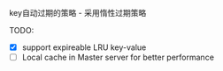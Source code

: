 key自动过期的策略 - 采用惰性过期策略


TODO:
- [x] support expireable LRU key-value
- [ ] Local cache in Master server for better performance
